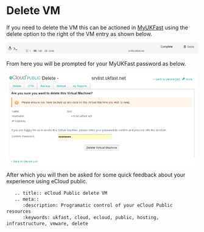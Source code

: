 # Delete VM

If you need to delete the VM this can be actioned in [MyUKFast](https://portal.ans.co.uk/ecloud-public) using the delete option to the right of the VM entry as shown below.

![deleteVM](files/deleteVM.png)

From here you will be prompted for your MyUKFast password as below.

![confirmDelete](files/confirmDelete.png)

After which you will then be asked for some quick feedback about your experience using eCloud public.

```eval_rst
   .. title:: eCloud Public delete VM
   .. meta::
      :description: Programatic control of your eCloud Public resources
      :keywords: ukfast, cloud, ecloud, public, hosting, infrastructure, vmware, delete
```
